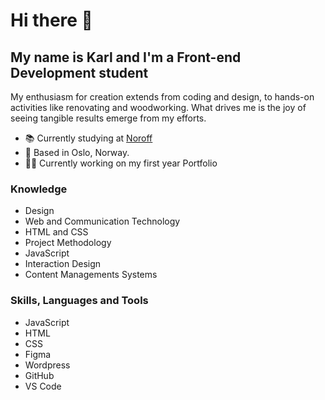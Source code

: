 # Hi there 👋
## My name is Karl and I'm a Front-end Development student

My enthusiasm for creation extends from coding and design, to hands-on activities like renovating and woodworking. What drives me is the joy of seeing tangible results emerge from my efforts. 

- 📚 Currently studying at [Noroff](https://www.noroff.no/)
- 📍 Based in Oslo, Norway.
- 🧑‍💻 Currently working on my first year Portfolio

### Knowledge
- Design
- Web and Communication Technology
- HTML and CSS
- Project Methodology
- JavaScript
- Interaction Design
- Content Managements Systems

### Skills, Languages and Tools
- JavaScript
- HTML
- CSS
- Figma
- Wordpress
- GitHub
- VS Code
